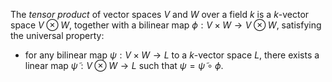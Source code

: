 The *tensor product* of vector spaces $V$ and $W$ over a field $k$ is a $k$-vector space $V \otimes W$, together with a bilinear map $\phi: V \times W \to V\otimes W$, satisfying the universal property: 

- for any bilinear map $\psi: V \times W \to L$ to a $k$-vector space $L$, there exists a linear map $\tilde{\psi}: V\otimes W \to L$ such that $\psi = \tilde{\psi} \circ \phi$.
